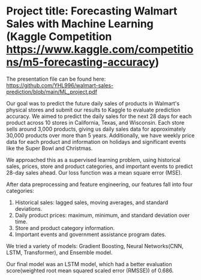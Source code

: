 # Project title: Forecasting Walmart Sales with Machine Learning (Kaggle Competition https://www.kaggle.com/competitions/m5-forecasting-accuracy)

The presentation file can be found here: https://github.com/YHL996/walmart-sales-prediction/blob/main/ML_project.pdf

Our goal was to predict the future daily sales of products in Walmart's physical stores and submit our results to Kaggle to evaluate prediction accuracy. We aimed to predict the daily sales for the next 28 days for each product across 10 stores in California, Texas, and Wisconsin. Each store sells around 3,000 products, giving us daily sales data for approximately 30,000 products over more than 5 years. Additionally, we have weekly price data for each product and information on holidays and significant events like the Super Bowl and Christmas.

We approached this as a supervised learning problem, using historical sales, prices, store and product categories, and important events to predict 28-day sales ahead. Our loss function was a mean square error (MSE).

After data preprocessing and feature engineering, our features fall into four categories:

1. Historical sales: lagged sales, moving averages, and standard deviations.
2. Daily product prices: maximum, minimum, and standard deviation over time.
3. Store and product category information.
4. Important events and government assistance program dates.

We tried a variety of models: Gradient Boosting, Neural Networks(CNN, LSTM, Transformer), and Ensemble model.

Our final model was an LSTM model, which had a better evaluation score(weighted root mean squared scaled error (RMSSE)) of 0.686.
